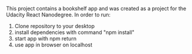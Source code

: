This project contains a bookshelf app and was created as a project for the Udacity
React Nanodegree. In order to run:

1. Clone repository to your desktop
2. install dependencies with command "npm install"
3. start app with npm return
4. use app in browser on localhost
